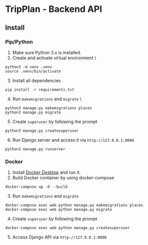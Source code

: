 # TripPlan - Backend API

## Install

### Pip/Python

1. Make sure Python 3.x is installed.
2. Create and activate virtual environment \
```
python3 -m venv .venv
source .venv/bin/activate
```
3. Install all dependencies
```
pip install -r requirements.txt
```
4. Run `makemigrations` and `migrate` \
```
python3 manage.py makemigrations places
python3 manage.py migrate
```
5. Create `superuser` by following the prompt
```
python3 manage.py createsuperuser
```
6. Run Django server and access it via `http://127.0.0.1:8000`
```
python3 manage.py runserver
```

### Docker

1. Install [Docker Desktop](https://www.docker.com/products/docker-desktop/) and run it.
2. Build Docker container by using docker-compose
```
docker-compose up -d --build
```
3. Run `makemigrations` and `migrate` 
```
docker-compose exec web python manage.py makemigrations places
docker-compose exec web python manage.py migrate
```
4. Create `superuser` by following the prompt
```
docker-compose exec web python manage.py createsuperuser
```
5. Access Django API via `http://127.0.0.1:8000`